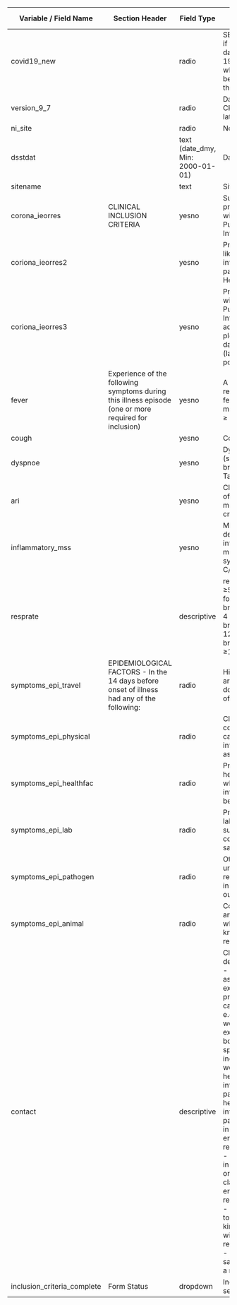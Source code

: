 | Variable / Field Name         | Section Header                                                                                        | Field Type                        | Field Label                                                                                                                                                                                                                                                                                                                                                                                                                                                                                                                                                                                                                                      | Choices or Calculations |
| ----------------------------- | ----------------------------------------------------------------------------------------------------- | --------------------------------- | ------------------------------------------------------------------------------------------------------------------------------------------------------------------------------------------------------------------------------------------------------------------------------------------------------------------------------------------------------------------------------------------------------------------------------------------------------------------------------------------------------------------------------------------------------------------------------------------------------------------------------------------------ | ----------------------- |
| covid19\_new                  |                                                                                                       | radio                             | SELECT THIS FIELD if you are entering data for a COVID-19 participant where data has been collected via the new short CRF                                                                                                                                                                                                                                                                                                                                                                                                                                                                                                                        |
| version\_9\_7                 |                                                                                                       | radio                             | Data entered for CRF version 9.7 or later?                                                                                                                                                                                                                                                                                                                                                                                                                                                                                                                                                                                                       |                         |
| ni\_site                      |                                                                                                       | radio                             | Northern Irish data?                                                                                                                                                                                                                                                                                                                                                                                                                                                                                                                                                                                                                             |                         |
| dsstdat                       |                                                                                                       | text (date\_dmy, Min: 2000-01-01) | Date of enrolment                                                                                                                                                                                                                                                                                                                                                                                                                                                                                                                                                                                                                                |                         |
| sitename                      |                                                                                                       | text                              | Site name                                                                                                                                                                                                                                                                                                                                                                                                                                                                                                                                                                                                                                        |                         |
| corona\_ieorres               | CLINICAL INCLUSION CRITERIA                                                                           | yesno                             | Suspected or proven infection with pathogen of Public Health Interest                                                                                                                                                                                                                                                                                                                                                                                                                                                                                                                                                                            |                         |
| coriona\_ieorres2             |                                                                                                       | yesno                             | Proven or high likelihood of infection with pathogen of Public Health Interest                                                                                                                                                                                                                                                                                                                                                                                                                                                                                                                                                                   |                         |
| coriona\_ieorres3             |                                                                                                       | yesno                             | Proven infection with pathogen of Public Health Interest N.B. For acute covid-19, please only collect data from proven (laboratory test-positive) people.                                                                                                                                                                                                                                                                                                                                                                                                                                                                                        |
| fever                         | Experience of the following symptoms during this illness episode (one or more required for inclusion) | yesno                             | A history of self-reported feverishness or measured fever of ≥ 38°C                                                                                                                                                                                                                                                                                                                                                                                                                                                                                                                                                                              |                         |
| cough                         |                                                                                                       | yesno                             | Cough                                                                                                                                                                                                                                                                                                                                                                                                                                                                                                                                                                                                                                            |                         |
| dyspnoe                       |                                                                                                       | yesno                             | Dyspnoea (shortness of breath) OR Tachypnoea                                                                                                                                                                                                                                                                                                                                                                                                                                                                                                                                                                                                     |                         |
| ari                           |                                                                                                       | yesno                             | Clinical suspicion of ARI despite not meeting above criteria                                                                                                                                                                                                                                                                                                                                                                                                                                                                                                                                                                                     |                         |
| inflammatory\_mss             |                                                                                                       | yesno                             | Meets case definition for inflammatory multi-system syndrome (MIS-C/MIS-A)                                                                                                                                                                                                                                                                                                                                                                                                                                                                                                                                                                       |                         |
| resprate                      |                                                                                                       | descriptive                       | respiratory rate ≥50 breaths/min for < 1 year; ≥40 breaths/min for 1-4 years; ≥30 breaths/min for 5-12 years; ≥20 breaths/min for ≥13 years                                                                                                                                                                                                                                                                                                                                                                                                                                                                                                      |
| symptoms\_epi\_travel         | EPIDEMIOLOGICAL FACTORS - In the 14 days before onset of illness had any of the following:            | radio                             | History of travel to area with documented cases of nCoV infection                                                                                                                                                                                                                                                                                                                                                                                                                                                                                                                                                                                |                         |
| symptoms\_epi\_physical       |                                                                                                       | radio                             | Close contact with confirmed/probable case of nCoV infection while asymp.                                                                                                                                                                                                                                                                                                                                                                                                                                                                                                                                                                        |                         |
| symptoms\_epi\_healthfac      |                                                                                                       | radio                             | Presence in healthcare facility where nCoV infections have been managed                                                                                                                                                                                                                                                                                                                                                                                                                                                                                                                                                                          |                         |
| symptoms\_epi\_lab            |                                                                                                       | radio                             | Presence in laboratory handling suspected or confirmed nCoV samples                                                                                                                                                                                                                                                                                                                                                                                                                                                                                                                                                                              |                         |
| symptoms\_epi\_pathogen       |                                                                                                       | radio                             | Otherwise unexplained respiratory illness in context of outbreak/incident                                                                                                                                                                                                                                                                                                                                                                                                                                                                                                                                                                        |                         |
| symptoms\_epi\_animal         |                                                                                                       | radio                             | Contact with animals in countries where nCoV is known to be a result of zoonosis                                                                                                                                                                                                                                                                                                                                                                                                                                                                                                                                                                 |                         |
| contact                       |                                                                                                       | descriptive                       | Close contact' is defined as:<br>\- Health care associated exposure, including providing direct<br>care for patients, e.g. health care worker, direct exposure to<br>body fluids or specimens including aerosols, working with<br>health care workers infected with the pathogen of public health<br>interest, visiting patients or staying in the same close<br>environment of relevant case.<br>\- Working together in close proximity or sharing the same<br>classroom environment with a relevant case<br>\- Traveling together with in any kind of conveyance with a<br>relevant case<br>\- Living in the same household as a relevant case |                         |
| inclusion\_criteria\_complete | Form Status                                                                                           | dropdown                          | Inclusion criteria section completed?                                                                                                                                                                                                                                                                                                                                                                                                                                                                                                                                                                                                            |                         |